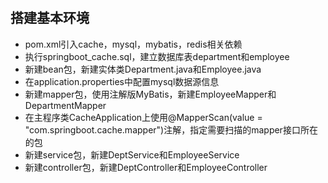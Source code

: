 #

## 搭建基本环境

* pom.xml引入cache，mysql，mybatis，redis相关依赖
* 执行springboot_cache.sql，建立数据库表department和employee
* 新建bean包，新建实体类Department.java和Employee.java
* 在application.properties中配置mysql数据源信息
* 新建mapper包，使用注解版MyBatis，新建EmployeeMapper和DepartmentMapper
* 在主程序类CacheApplication上使用@MapperScan(value = "com.springboot.cache.mapper")注解，指定需要扫描的mapper接口所在的包
* 新建service包，新建DeptService和EmployeeService
* 新建controller包，新建DeptController和EmployeeController